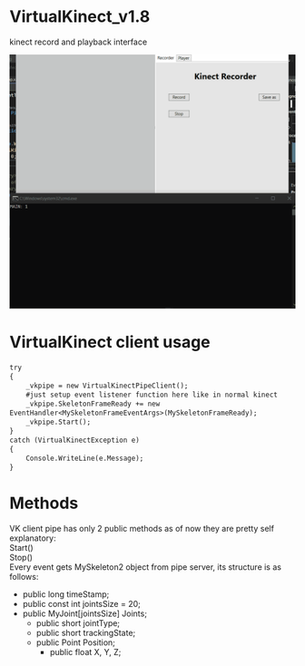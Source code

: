 # VirtualKinect_v1.8
kinect record and playback interface

![](https://github.com/khris190/VirtualKinect_v1.8/blob/main/Animation.gif)


<h1>VirtualKinect client usage </h1>

    try
    {
        _vkpipe = new VirtualKinectPipeClient();
        #just setup event listener function here like in normal kinect
        _vkpipe.SkeletonFrameReady += new EventHandler<MySkeletonFrameEventArgs>(MySkeletonFrameReady);
        _vkpipe.Start();
    }
    catch (VirtualKinectException e)
    {
        Console.WriteLine(e.Message);
    }

  
<h1>Methods</h1>
VK client pipe has only 2 public methods as of now
they are pretty self explanatory: <br/>
Start() <br/>
Stop() <br/>
Every event gets MySkeleton2 object from pipe server, its structure is as follows: <br/>
    
- public long timeStamp;
- public const int jointsSize = 20;
- public MyJoint[jointsSize] Joints;
  - public short jointType;
  - public short trackingState;
  - public Point Position;
    - public float X, Y, Z;
